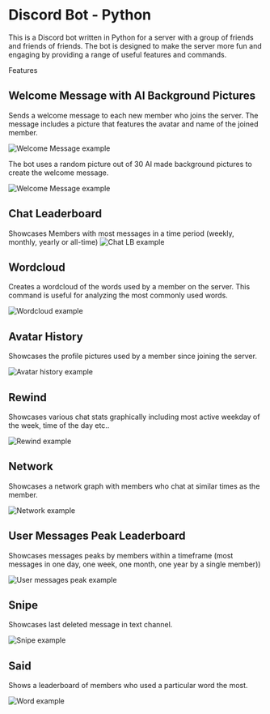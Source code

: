 # Discord Bot - Python
This is a Discord bot written in Python for a server with a group of friends and friends of friends. The bot is designed to make the server more fun and engaging by providing a range of useful features and commands.

Features
## Welcome Message with AI Background Pictures
Sends a welcome message to each new member who joins the server. The message includes a picture that features the avatar and name of the joined member. 

![Welcome Message example](./README/0_welcome.PNG)

The bot uses a random picture out of 30 AI made background pictures to create the welcome message.

![Welcome Message example](./README/01_welcome_background_examples.PNG)

## Chat Leaderboard
Showcases Members with most messages in a time period (weekly, monthly, yearly or all-time)
![Chat LB example](./README/2_leaderboard_chat.gif)

## Wordcloud
Creates a wordcloud of the words used by a member on the server. This command is useful for analyzing the most commonly used words.

![Wordcloud example](./README/1_word_cloud.PNG)

## Avatar History 
Showcases the profile pictures used by a member since joining the server. 

![Avatar history example](./README/3_avatar_history.gif)

## Rewind
Showcases various chat stats graphically including most active weekday of the week, time of the day etc..

![Rewind example](./README/4_rewind.gif)

## Network
Showcases a network graph with members who chat at similar times as the member.

![Network example](./README/5_network.PNG)

## User Messages Peak Leaderboard
Showcases messages peaks by members within a timeframe (most messages in one day, one week, one month, one year by a single member))

![User messages peak example](./README/6_peak_messages_user.gif)

## Snipe
Showcases last deleted message in text channel.

![Snipe example](./README/7_snipe.PNG)

## Said
Shows a leaderboard of members who used a particular word the most.

![Word example](./README/8_said.PNG)
